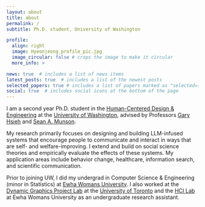 ```yaml
---
layout: about
title: about
permalink: /
subtitle: Ph.D. student, University of Washington

profile:
  align: right
  image: Hyeonjeong_profile_pic.jpg
  image_circular: false # crops the image to make it circular
  more_info: >

news: true  # includes a list of news items
latest_posts: true  # includes a list of the newest posts
selected_papers: true # includes a list of papers marked as "selected={true}"
social: true  # includes social icons at the bottom of the page
---
```

I am a second year Ph.D. student in the [Human-Centered Design & Engineering](https://www.hcde.washington.edu/) at the [University of Washington](https://www.washington.edu/), advised by Professors [Gary Hsieh](https://faculty.washington.edu/garyhs/) and [Sean A. Munson](https://www.smunson.com/). 

My research primarily focuses on designing and building LLM-infused systems that encourage people to communicate and interact in ways that are self- and welfare-improving. I extend and build on social science theories and empirically evaluate the effects of these systems. My application areas include behavior change, healthcare, information search, and scientific communication. 

<!--My research primarily focuses on designing and building LLM-infused systems to advocate for positive behavior. Specifically, some of my recent works include: (i) understanding how the personas in LLM affect the credibility of the contents and (ii) exploring the roles of LLMs in making science communication more accessible and trustworthy. -->

Prior to joining UW, I did my undergrad in Computer Science & Engineering (minor in Statistics) at [Ewha Womans University](https://www.ewha.ac.kr/ewhaen/index.do). I also worked at the [Dynamic Graphics Project Lab](https://www.dgp.toronto.edu/) at the [University of Toronto](https://www.utoronto.ca/) and the [HCI Lab](https://hcil-ewha.github.io/homepage/index.html) at Ewha Womans University as an undergraduate research assistant.